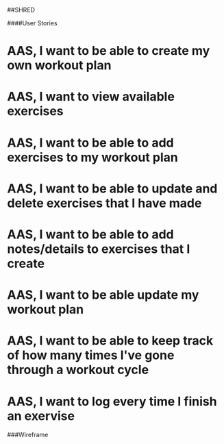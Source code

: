 ##SHRED

####User Stories
  # AAS, I want to be able to create my own workout plan 
  # AAS, I want to view available exercises
  # AAS, I want to be able to add exercises to my workout plan 
  # AAS, I want to be able to update and delete exercises that I have made
  # AAS, I want to be able to add notes/details to exercises that I create
  # AAS, I want to be able update my workout plan
  # AAS, I want to be able to keep track of how many times I've gone through a workout cycle
  # AAS, I want to log every time I finish an exervise


###Wireframe

